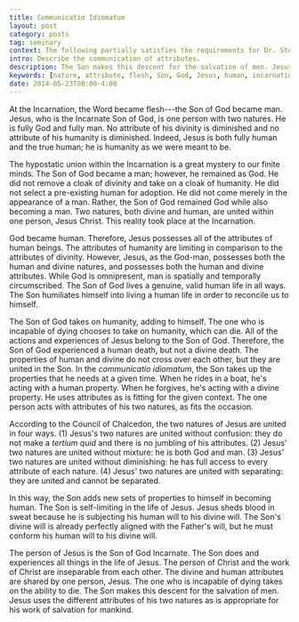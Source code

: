 ```yaml
---
title: Communicatio Idiomatum
layout: post
category: posts
tag: seminary
context: The following partially satisfies the requirements for Dr. Steven McKinion's Christian Theology II class at Southeastern Baptist Theological Seminary.
intro: Describe the communication of attributes.
description: The Son makes this descent for the salvation of men. Jesus uses the different attributes of his two natures as is appropriate for his work of salvation for mankind.
keywords: [nature, attribute, flesh, Son, God, Jesus, human, incarnation]
date: 2014-05-23T08:00-4:00
---
```


At the Incarnation, the Word became flesh---the Son of God became man. Jesus, who is the Incarnate Son of God, is one person with two natures. He is fully God and fully man. No attribute of his divinity is diminished and no attribute of his humanity is diminished. Indeed, Jesus is both fully human and the true human; he is humanity as we were meant to be.

The hypostatic union within the Incarnation is a great mystery to our finite minds. The Son of God became a man; however, he remained as God. He did not remove a cloak of divinity and take on a cloak of humanity. He did not select a pre-existing human for adoption. He did not come merely in the appearance of a man. Rather, the Son of God remained God while also becoming a man. Two natures, both divine and human, are united within one person, Jesus Christ. This reality took place at the Incarnation.

God became human. Therefore, Jesus possesses all of the attributes of human beings. The attributes of humanity are limiting in comparison to the attributes of divinity. However, Jesus, as the God-man, possesses both the human and divine natures, and possesses both the human and divine attributes. While God is omnipresent, man is spatially and temporally circumscribed. The Son of God lives a genuine, valid human life in all ways.  The Son humiliates himself into living a human life in order to reconcile us to himself.

The Son of God takes on humanity, adding to himself. The one who is incapable of dying chooses to take on humanity, which can die. All of the actions and experiences of Jesus belong to the Son of God. Therefore, the Son of God experienced a human death, but not a divine death. The properties of human and divine do not cross over each other, but they are united in the Son. In the *communicatio idiomatum*, the Son takes up the  properties that he needs at a given time. When he rides in a boat, he's acting with a human property. When he forgives, he's acting with a divine property. He uses attributes as is fitting for the given context. The one person acts with attributes of his two natures, as fits the occasion. 

According to the Council of Chalcedon, the two natures of Jesus are united in four ways. (1) Jesus's two natures are united without confusion: they do not make a *tertium quid* and there is no jumbling of his attributes. (2) Jesus' two natures are united without mixture: he is both God and man. (3) Jesus' two natures are united without diminishing: he has full access to every attribute of each nature. (4) Jesus' two natures are united with separating: they are united and cannot be separated.

In this way, the Son adds new sets of properties to himself in becoming human. The Son is self-limiting in the life of Jesus. Jesus sheds blood in sweat because he is subjecting his human will to his divine will. The Son's divine will is already perfectly aligned with the Father's will, but he must conform his human will to his divine will. 

The person of Jesus is the Son of God Incarnate. The Son does and experiences all things in the life of Jesus. The person of Christ and the work of Christ are inseparable from each other. The divine and human attributes are shared by one person, Jesus. The one who is incapable of dying takes on the ability to die. The Son makes this descent for the salvation of men. Jesus uses the different attributes of his two natures as is appropriate for his work of salvation for mankind.

